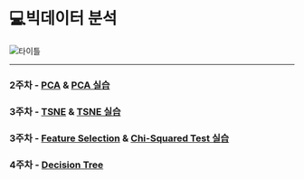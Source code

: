 # 💻빅데이터 분석

![타이틀](https://private-user-images.githubusercontent.com/139729135/428409023-3ac657c6-38ae-4c98-8ed0-582f22976a1b.png?jwt=eyJhbGciOiJIUzI1NiIsInR5cCI6IkpXVCJ9.eyJpc3MiOiJnaXRodWIuY29tIiwiYXVkIjoicmF3LmdpdGh1YnVzZXJjb250ZW50LmNvbSIsImtleSI6ImtleTUiLCJleHAiOjE3NDM0MDc4NTYsIm5iZiI6MTc0MzQwNzU1NiwicGF0aCI6Ii8xMzk3MjkxMzUvNDI4NDA5MDIzLTNhYzY1N2M2LTM4YWUtNGM5OC04ZWQwLTU4MmYyMjk3NmExYi5wbmc_WC1BbXotQWxnb3JpdGhtPUFXUzQtSE1BQy1TSEEyNTYmWC1BbXotQ3JlZGVudGlhbD1BS0lBVkNPRFlMU0E1M1BRSzRaQSUyRjIwMjUwMzMxJTJGdXMtZWFzdC0xJTJGczMlMkZhd3M0X3JlcXVlc3QmWC1BbXotRGF0ZT0yMDI1MDMzMVQwNzUyMzZaJlgtQW16LUV4cGlyZXM9MzAwJlgtQW16LVNpZ25hdHVyZT1kZGI0MmE1M2EzZWRiNzIxNjJmZjVlZDZjYjYwMGUyNmYxMDExYzA3MGZmOWQ5MzJiNWI5NGUyNzU0ZWFmN2JiJlgtQW16LVNpZ25lZEhlYWRlcnM9aG9zdCJ9.cr_ceX_qZ7b5-dUjo4jLIEn_mbMwCouXwsK__GCVcxU)

---

### 2주차 - [PCA](https://github.com/Do-heewan/Big_Data_Analysis/blob/main/2%EC%A3%BC%EC%B0%A8/2%EC%A3%BC%EC%B0%A8%20-%20PCA.md) & [PCA 실습](https://github.com/Do-heewan/Big_Data_Analysis/blob/main/2%EC%A3%BC%EC%B0%A8/PCA.ipynb)
### 3주차 - [TSNE](https://github.com/Do-heewan/Big_Data_Analysis/blob/main/3%EC%A3%BC%EC%B0%A8/3%EC%A3%BC%EC%B0%A8%20-%20TSNE.md) & [TSNE 실습](https://github.com/Do-heewan/Big_Data_Analysis/blob/main/3%EC%A3%BC%EC%B0%A8/TSNE.ipynb)
### 3주차 - [Feature Selection](https://github.com/Do-heewan/Big_Data_Analysis/blob/main/3%EC%A3%BC%EC%B0%A8/3%EC%A3%BC%EC%B0%A8%20(1)%20-%20Feature%20Selection.md) & [Chi-Squared Test 실습](https://github.com/Do-heewan/Big_Data_Analysis/blob/main/3%EC%A3%BC%EC%B0%A8/Chi_Squared_Test.ipynb)
### 4주차 - [Decision Tree]()
